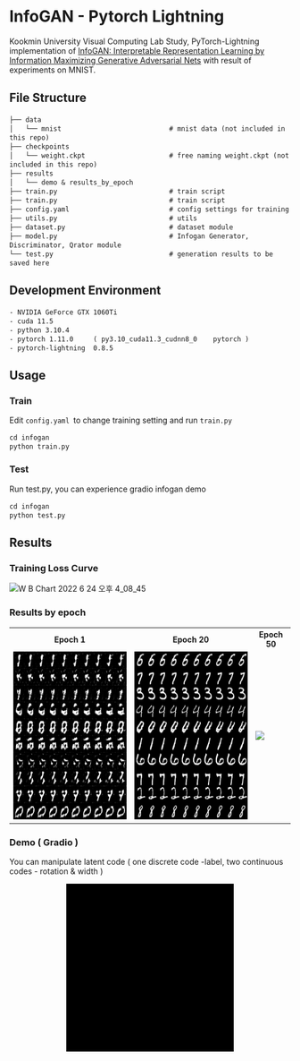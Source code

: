# InfoGAN - Pytorch Lightning
Kookmin University Visual Computing Lab Study, PyTorch-Lightning implementation of [InfoGAN: Interpretable Representation Learning by Information Maximizing Generative Adversarial Nets](https://arxiv.org/abs/1606.03657) with result of experiments on MNIST.

## File Structure
```
├── data
│   └── mnist                           # mnist data (not included in this repo)
├── checkpoints
│   └── weight.ckpt                     # free naming weight.ckpt (not included in this repo)
├── results
│   └── demo & results_by_epoch        
├── train.py                            # train script
├── train.py                            # train script
├── config.yaml                         # config settings for training 
├── utils.py                            # utils
├── dataset.py                          # dataset module
├── model.py                            # Infogan Generator, Discriminator, Qrator module
└── test.py                             # generation results to be saved here

```

## Development Environment

```
- NVIDIA GeForce GTX 1060Ti
- cuda 11.5
- python 3.10.4
- pytorch 1.11.0     ( py3.10_cuda11.3_cudnn8_0    pytorch )
- pytorch-lightning  0.8.5                
```

## Usage
### Train
Edit `config.yaml `to change training setting and run `train.py`
```
cd infogan
python train.py 
```
### Test
Run test.py, you can experience gradio infogan demo
```
cd infogan
python test.py 
```

## Results
### Training Loss Curve
![W B Chart 2022  6  24  오후 4_08_45](https://user-images.githubusercontent.com/90104418/175482389-41d78c34-680e-4872-a305-be3355edf2e0.png)

### Results by epoch

<table align='center'>
<tr align='center'>
<th> Epoch 1 </th>
<th> Epoch 20 </th>
<th> Epoch 50 </th>
</tr>
<tr>
<td><img src = 'results/results_by_epoch/epoch1.png' height = '300'>
<td><img src = 'results/results_by_epoch/epoch20.png' height = '300'>
<td><img src = 'results/results_by_epoch/epoch50png' height = '300'>
</tr>
</table>


### Demo ( Gradio )
You can manipulate latent code ( one discrete code -label, two continuous codes - rotation & width )
<p align="center"><img src='results/demo/demo.gif' width="300" height="300"/></p>